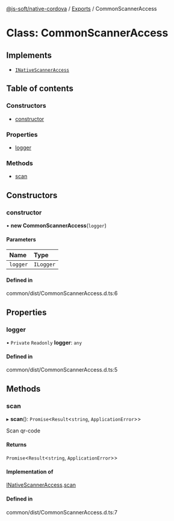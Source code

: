 [@js-soft/native-cordova](../README.md) / [Exports](../modules.md) / CommonScannerAccess

# Class: CommonScannerAccess

## Implements

-   [`INativeScannerAccess`](../interfaces/INativeScannerAccess.md)

## Table of contents

### Constructors

-   [constructor](CommonScannerAccess.md#constructor)

### Properties

-   [logger](CommonScannerAccess.md#logger)

### Methods

-   [scan](CommonScannerAccess.md#scan)

## Constructors

### constructor

• **new CommonScannerAccess**(`logger`)

#### Parameters

| Name     | Type      |
| :------- | :-------- |
| `logger` | `ILogger` |

#### Defined in

common/dist/CommonScannerAccess.d.ts:6

## Properties

### logger

• `Private` `Readonly` **logger**: `any`

#### Defined in

common/dist/CommonScannerAccess.d.ts:5

## Methods

### scan

▸ **scan**(): `Promise`<`Result`<`string`, `ApplicationError`\>\>

Scan qr-code

#### Returns

`Promise`<`Result`<`string`, `ApplicationError`\>\>

#### Implementation of

[INativeScannerAccess](../interfaces/INativeScannerAccess.md).[scan](../interfaces/INativeScannerAccess.md#scan)

#### Defined in

common/dist/CommonScannerAccess.d.ts:7
